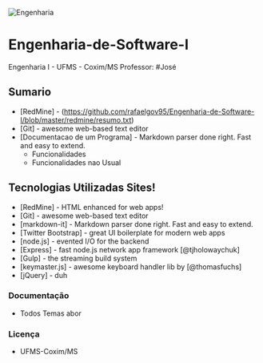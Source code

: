 
![Engenharia](http://1.bp.blogspot.com/-zOLLgwYlKwo/VVQ6y5Ep6rI/AAAAAAAALhg/E1naooDSlmE/s320/strategy.jpg)

# Engenharia-de-Software-I

Engenharia I - UFMS - Coxim/MS
Professor:
#José

## Sumario 
* [RedMine] - (https://github.com/rafaelgov95/Engenharia-de-Software-I/blob/master/redmine/resumo.txt)
* [Git] - awesome web-based text editor
* [Documentacao de um Programa] - Markdown parser done right. Fast and easy to extend.
  - Funcionalidades
  - Funcionalidades nao Usual


## Tecnologias Utilizadas Sites!
* [RedMine] - HTML enhanced for web apps!
* [Git] - awesome web-based text editor
* [markdown-it] - Markdown parser done right. Fast and easy to extend.
* [Twitter Bootstrap] - great UI boilerplate for modern web apps
* [node.js] - evented I/O for the backend
* [Express] - fast node.js network app framework [@tjholowaychuk]
* [Gulp] - the streaming build system
* [keymaster.js] - awesome keyboard handler lib by [@thomasfuchs]
* [jQuery] - duh

### Documentação
* Todos Temas abor

### Licença
* UFMS-Coxim/MS

